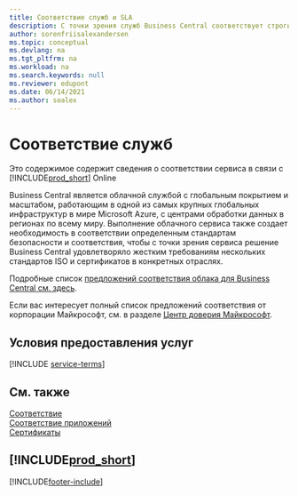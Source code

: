 ```yaml
---
title: Соответствие служб и SLA
description: С точки зрения служб Business Central соответствует строгим требованиям и соблюдению SLA в нескольких сертификатах ISO и отраслевых сертификатах.
author: sorenfriisalexandersen
ms.topic: conceptual
ms.devlang: na
ms.tgt_pltfrm: na
ms.workload: na
ms.search.keywords: null
ms.reviewer: edupont
ms.date: 06/14/2021
ms.author: soalex
---
```

# <a name="service-compliance"></a><a name="service-compliance"></a><a name="service-compliance"></a>Соответствие служб

Это содержимое содержит сведения о соответствии сервиса в связи с [!INCLUDE[prod_short](../includes/prod_short.md)] Online  

Business Central является облачной службой с глобальным покрытием и масштабом, работающим в одной из самых крупных глобальных инфраструктур в мире Microsoft Azure, с центрами обработки данных в регионах по всему миру. Выполнение облачного сервиса также создает необходимость в соответствии определенным стандартам безопасности и соответствия, чтобы с точки зрения сервиса решение Business Central удовлетворяло жестким требованиям нескольких стандартов ISO и сертификатов в конкретных отраслях.

Подробные список [предложений соответствия облака для Business Central см. здесь](https://aka.ms/d365-compliance-list).

Если вас интересует полный список предложений соответствия от корпорации Майкрософт, см. в разделе [Центр доверия Майкрософт](https://www.microsoft.com/trustcenter/compliance/complianceofferings).

## <a name="service-terms"></a><a name="service-terms"></a><a name="service-terms"></a>Условия предоставления услуг

[!INCLUDE [service-terms](../includes/service-terms.md)]

## <a name="see-also"></a><a name="see-also"></a><a name="see-also"></a>См. также

[Соответствие](compliance-overview.md)  
[Соответствие приложений](compliance-application-compliance.md)  
[Сертификаты](compliance-certifications.md)  

## [!INCLUDE[prod_short](../includes/free_trial_md.md)]


[!INCLUDE[footer-include](../includes/footer-banner.md)]
